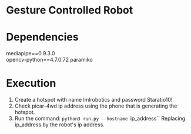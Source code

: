 # Gesture Controlled Robot

# Dependencies

mediapipe==0.9.3.0 \
opencv-python==4.7.0.72
paramiko

# Execution
1. Create a hotspot with name lmlrobotics and password Staratio10!
2. Check picar-4wd ip address using the phone that is generating the hotspot.
3. Run the command:
 `python3 run.py --hostname `ip_address``
Replacing ip_address by the robot's ip address.


